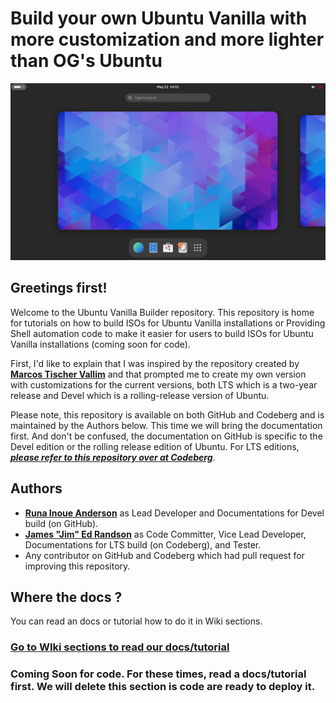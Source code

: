 # Build your own Ubuntu Vanilla with more customization and more lighter than OG's Ubuntu

![Screnshoot of Ubuntu Vanilla](https://raw.githubusercontent.com/Runa-Chin/Ubuntu-Vanilla-Builder/main/image/vanilla-gnome-ubuntu.png)

## Greetings first!

Welcome to the Ubuntu Vanilla Builder repository. This repository is home for tutorials on how to build ISOs for Ubuntu Vanilla installations or Providing Shell automation code to make it easier for users to build ISOs for Ubuntu Vanilla installations (coming soon for code).

First, I'd like to explain that I was inspired by the repository created by [**Marcos Tischer Vallim**][credits] and that prompted me to create my own version with customizations for the current versions, both LTS which is a two-year release and Devel which is a rolling-release version of Ubuntu.

Please note, this repository is available on both GitHub and Codeberg and is maintained by the Authors below. This time we will bring the documentation first. And don't be confused, the documentation on GitHub is specific to the Devel edition or the rolling release edition of Ubuntu. For LTS editions, [***please refer to this repository over at Codeberg***][codbrg].

## Authors 

- [**Runa Inoue Anderson**][runa-chin] as Lead Developer and Documentations for Devel build (on GitHub).
- [**James "Jim" Ed Randson**][jimed] as Code Committer, Vice Lead Developer, Documentations for LTS build (on Codeberg), and Tester.
- Any contributor on GitHub and Codeberg which had pull request for improving this repository.

## Where the docs ?

You can read an docs or tutorial how to do it in Wiki sections.
### [**Go to WIki sections to read our docs/tutorial**](https://github.com/Runa-Chin/Ubuntu-Vanilla-Builder/wiki)

### **Coming Soon** for code. For these times, read a docs/tutorial first. We will delete this section is code are ready to deploy it.

[credits]: https://github.com/mvallim/live-custom-ubuntu-from-scratch
[runa-chin]: https://github.com/runa-chin
[jimed]: https://codeberg.org/jimed-rand
[codbrg]: https://codeberg.org/jimed-rand/Ubuntu-Vanilla-Builder-LTS
